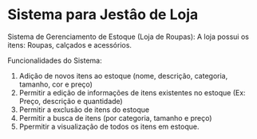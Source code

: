 # Sistema para Jestâo de Loja

Sistema de Gerenciamento de Estoque (Loja de Roupas):
A loja possui os itens: Roupas, calçados e acessórios.

Funcionalidades do Sistema:
1. Adição de novos itens ao estoque (nome, descrição, categoria, tamanho, cor e preço)
2. Permitir a edição de informações de itens existentes no estoque (Ex: Preço, descrição e quantidade)
3. Permitir a exclusão de itens do estoque
4. Permitir a busca de itens (por categoria, tamanho e preço)
5. Ppermitir a visualização de todos os itens em estoque.
